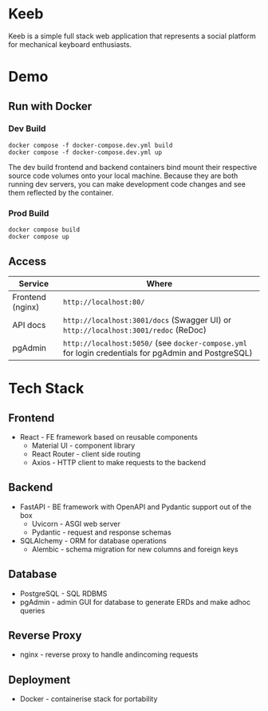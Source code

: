 # Keeb
Keeb is a simple full stack web application that represents a social platform for mechanical keyboard enthusiasts.

# Demo

## Run with Docker
### Dev Build
```
docker compose -f docker-compose.dev.yml build
docker compose -f docker-compose.dev.yml up
```
The dev build frontend and backend containers bind mount their respective source code volumes onto your local machine. Because they are both running dev servers, you can make development code changes and see them reflected by the container.
### Prod Build
```
docker compose build
docker compose up
```

## Access
| Service | Where |
| -- | -- |
| Frontend (nginx) | `http://localhost:80/` |
| API docs | `http://localhost:3001/docs` (Swagger UI) or `http://localhost:3001/redoc` (ReDoc) |
| pgAdmin | `http://localhost:5050/` (see `docker-compose.yml` for login credentials for pgAdmin and PostgreSQL) |

# Tech Stack
## Frontend
- React - FE framework based on reusable components
    - Material UI - component library
    - React Router - client side routing
    - Axios - HTTP client to make requests to the backend

## Backend
- FastAPI - BE framework with OpenAPI and Pydantic support out of the box
    - Uvicorn - ASGI web server
    - Pydantic - request and response schemas
- SQLAlchemy - ORM for database operations
    - Alembic - schema migration for new columns and foreign keys

## Database
- PostgreSQL - SQL RDBMS
- pgAdmin - admin GUI for database to generate ERDs and make adhoc queries

## Reverse Proxy
- nginx - reverse proxy to handle andincoming requests

## Deployment
- Docker - containerise stack for portability